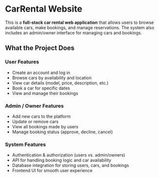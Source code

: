 # CarRental Website  

This is a **full-stack car rental web application** that allows users to browse available cars, make bookings, and manage reservations. The system also includes an admin/owner interface for managing cars and bookings.  

## What the Project Does  

### User Features  
- Create an account and log in  
- Browse cars by availability and location  
- View car details (model, price, description, etc.)  
- Book a car for specific dates  
- View and manage their bookings  

### Admin / Owner Features  
- Add new cars to the platform  
- Update or remove cars  
- View all bookings made by users  
- Manage booking status (approve, decline, cancel)  

### System Features  
- Authentication & authorization (users vs. admin/owners)  
- API for handling booking logic and car availability  
- Database integration for storing users, cars, and bookings  
- Frontend UI for smooth user experience  
